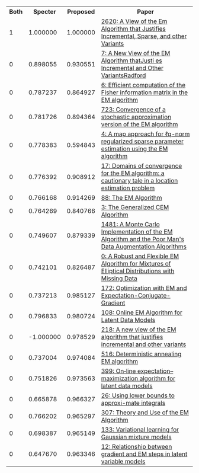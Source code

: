 <html><table><tr>
<th>Both</th>
<th>Specter</th>
<th>Proposed</th>
<th>Paper</th>
</tr>
<tr>
<td>1</td>
<td>1.000000</td>
<td>1.000000</td>
<td><a href="https://www.semanticscholar.org/paper/9f87a11a523e4680e61966e36ea2eac516096f23">2620: A View of the Em Algorithm that Justifies Incremental, Sparse, and other Variants</a></td>
</tr>
<tr>
<td>0</td>
<td>0.898055</td>
<td>0.930551</td>
<td><a href="https://www.semanticscholar.org/paper/7cf1292781c1613927de466f2015225da19e8b19">7: A New View of the EM Algorithm thatJusti es Incremental and Other VariantsRadford</a></td>
</tr>
<tr>
<td>0</td>
<td>0.787237</td>
<td>0.864927</td>
<td><a href="https://www.semanticscholar.org/paper/6c40bc0fd621b1001bb1a1041122995c7f2fe0f1">6: Efficient computation of the Fisher information matrix in the EM algorithm</a></td>
</tr>
<tr>
<td>0</td>
<td>0.781726</td>
<td>0.894364</td>
<td><a href="https://www.semanticscholar.org/paper/d1c24faaaa7cbbd8e0219070c3b751d8438263fe">723: Convergence of a stochastic approximation version of the EM algorithm</a></td>
</tr>
<tr>
<td>0</td>
<td>0.778383</td>
<td>0.594843</td>
<td><a href="https://www.semanticscholar.org/paper/b2d313d4c007852d5cc4c327cc4d0010379d1c45">4: A map approach for ℓq-norm regularized sparse parameter estimation using the EM algorithm</a></td>
</tr>
<tr>
<td>0</td>
<td>0.776392</td>
<td>0.908912</td>
<td><a href="https://www.semanticscholar.org/paper/33f54c9f71ebafd70db7cc6b9c4f311ac2ec916a">17: Domains of convergence for the EM algorithm: a cautionary tale in a location estimation problem</a></td>
</tr>
<tr>
<td>0</td>
<td>0.766168</td>
<td>0.914269</td>
<td><a href="https://www.semanticscholar.org/paper/5a53920f77ddbcde3e6651718fb59a66d7ce892e">88: The EM Algorithm</a></td>
</tr>
<tr>
<td>0</td>
<td>0.764269</td>
<td>0.840766</td>
<td><a href="https://www.semanticscholar.org/paper/3d33e78a2eb75b1b224bb9ef62d1be7bd15a22c7">3: The Generalized CEM Algorithm</a></td>
</tr>
<tr>
<td>0</td>
<td>0.749607</td>
<td>0.879339</td>
<td><a href="https://www.semanticscholar.org/paper/266a32615cdc2028eb743dc19d28242c8e67e357">1481: A Monte Carlo Implementation of the EM Algorithm and the Poor Man's Data Augmentation Algorithms</a></td>
</tr>
<tr>
<td>0</td>
<td>0.742101</td>
<td>0.826487</td>
<td><a href="https://www.semanticscholar.org/paper/04a855b44477eb5c97bfc218fc86551447049e9b">0: A Robust and Flexible EM Algorithm for Mixtures of Elliptical Distributions with Missing Data</a></td>
</tr>
<tr>
<td>0</td>
<td>0.737213</td>
<td>0.985127</td>
<td><a href="https://www.semanticscholar.org/paper/a6d815f8b3fd31fbf6db122a0e367d3e2a58ee9b">172: Optimization with EM and Expectation-Conjugate-Gradient</a></td>
</tr>
<tr>
<td>0</td>
<td>0.796833</td>
<td>0.980724</td>
<td><a href="https://www.semanticscholar.org/paper/3d6a4c1e87fce6abb4f3d34f6cf860cc11e47b23">108: Online EM Algorithm for Latent Data Models</a></td>
</tr>
<tr>
<td>0</td>
<td>-1.000000</td>
<td>0.978529</td>
<td><a href="https://www.semanticscholar.org/paper/418cc44768ff9d0ed8cf4cef79869f90ab672f7b">218: A new view of the EM algorithm that justifies incremental and other variants</a></td>
</tr>
<tr>
<td>0</td>
<td>0.737004</td>
<td>0.974084</td>
<td><a href="https://www.semanticscholar.org/paper/d0f3bbe7b5654427246bee62650f8f89ec3ba26c">516: Deterministic annealing EM algorithm</a></td>
</tr>
<tr>
<td>0</td>
<td>0.751826</td>
<td>0.973563</td>
<td><a href="https://www.semanticscholar.org/paper/f1064a66a060294e20c7047c5f0e4af754dac32b">399: On‐line expectation–maximization algorithm for latent data models</a></td>
</tr>
<tr>
<td>0</td>
<td>0.665878</td>
<td>0.966327</td>
<td><a href="https://www.semanticscholar.org/paper/3f5089ec05fcdaeabab202e98330be3ffd3eab3a">26: Using lower bounds to approxi-mate integrals</a></td>
</tr>
<tr>
<td>0</td>
<td>0.766202</td>
<td>0.965297</td>
<td><a href="https://www.semanticscholar.org/paper/fa15611d42ae97d196331b8f41c2d3c37411fc78">307: Theory and Use of the EM Algorithm</a></td>
</tr>
<tr>
<td>0</td>
<td>0.698387</td>
<td>0.965149</td>
<td><a href="https://www.semanticscholar.org/paper/0e24dbbb32cbbaf32f020443c1f50fa7f2e5ef1d">133: Variational learning for Gaussian mixture models</a></td>
</tr>
<tr>
<td>0</td>
<td>0.647670</td>
<td>0.963346</td>
<td><a href="https://www.semanticscholar.org/paper/2300241ec3eee313488de9e0e37f6499c515eefd">12: Relationship between gradient and EM steps in latent variable models</a></td>
</tr>
</table></html>
